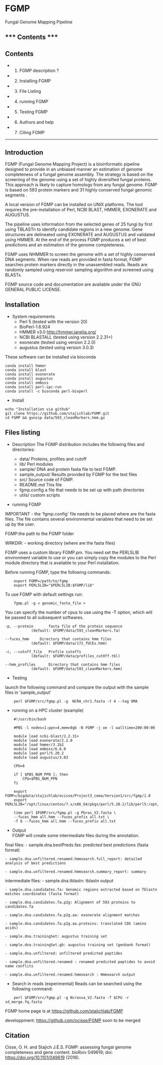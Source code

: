 # FGMP 
Fungal Genome Mapping Pipeline

## *** Contents *** #

## Contents

+ 1. FGMP description ?
+ 2. Installing FGMP
+ 3. File Listing
+ 4. running FGMP
+ 5. Testing FGMP
+ 6. Authors and help
+ 7. Citing FGMP

----------------------------------------
## Introduction

FGMP (Fungal Genome Mapping Project) is a bioinformatic pipeline designed to 
provide in an unbiased manner an estimation of genome completeness of a fungal
genome assembly. The strategy is based on the screening of the genome using a 
set of highly diversified fungal proteins. This approach is likely to capture homologs from any 
fungal genome. FGMP is based on 593 protein markers and 31 highly conserved fungal genomic segments .  

A local version of FGMP can be installed on UNIX platforms. The tool requires the
pre-installation of Perl, NCBI BLAST, HMMER, EXONERATE and AUGUSTUS. 

The pipeline uses information from the selected genes of 25 fungi by first using TBLASTn to 
identify candidate regions in a new genome. Gene structures are delineated using EXONERATE and AUGUSTUS
and validated using HMMER. At the end of the process FGMP produces a set of best predictions and an estimation of the genome 
completeness. 

FGMP uses NHMMER to screen the genome with a set of highly conserved DNA segments. When raw reads are provided in fasta format, 
FGMP searches protein markers directly in the unassembled reads. Reads are randomly sampled using reservoir sampling
algorithm and screened using BLASTx.

FGMP source code and documentation are available under the GNU GENERAL PUBLIC LICENSE.

## Installation
+ System requirements
	- Perl 5 (tested with the version 20)
	- BioPerl-1.6.924
	- HMMER v3.0    http://hmmer.janelia.org/
	- NCBI BLASTALL (tested using version 2.2.31+)
	- exonerate (tested using version 2.2.0)
	- augustus (tested using version 3.0.3)

These software can be installed via bioconda

```shell
conda install hmmer
conda install blast
conda install exonerate
conda install augustus
conda install emboss
conda install perl-ipc-run
conda install -c bioconda perl-bioperl
```


+ Install
```shell
echo "Installation via github"
git clone https://github.com/stajichlab/FGMP.git
cd FGMP && gunzip data/593_cleanMarkers.hmm.gz
```

## Files listing

+ Description
	The FGMP distribution includes the following files and directories:

	- data/				Proteins, profiles and cutoff
	- lib/				Perl modules
	- sample/			DNA and protein fasta file to test FGMP.
	- sample_output/	Results provided by FGMP for the test files
	- src/				Source code of FGMP.	
	- README.md			This file
	- fgmp.config		a file that needs to be set up with path directories
	- utils/			custom scripts

+ running FGMP

IMPORTANT - the 'fgmp.config' file needs to be placed where are the fasta files.
The file contains several environmental variables that need to be set up by the user.

FGMP:the path to the FGMP folder

WRKDIR:	- working directory	(where are the fasta files)

FGMP uses a custom library FGMP.pm. You need set the PERL5LIB environment variable 
to use or you can simply copy the modules to the Perl module directory that is 
available to your Perl installation.

Before running FGMP, type the following commands:

```shell
	export FGMP=/path/to/fgmp
	export PERL5LIB="$PERL5LIB:$FGMP/lib"
```

To use FGMP with default settings run:
```shell
	fgmp.pl -g < genomic_fasta_file > 
```

You can specify the number of cpus to use using the -T option, which will be passed
to all subsequent softwares.

	-p, --protein		fasta file of the protein sequence
				(default: $FGMP/data/593_cleanMarkers.fa)

	--fuces_hmm		Directory that contains hmm files
				(default: $FGMP/data/172_fUCEs.hmm)

	-c, --cutoff_file	Profile cutoffs
				(default: $FGMP/data/profiles_cutOff.tbl)
				
	--hmm_profiles		Directory that contains hmm files
				(default: $FGMP/data/593_cleanMarkers.hmm)

	
+ Testing

launch the following command and compare the output with the sample files in 'sample_output'
```shell
	perl $FGMP/src/fgmp.pl -g  NCRA_chr1.fasta -t 4 --tag OMA
```
+ running on a HPC cluster (example)
```shell
	#!/usr/bin/bash

	#PBS -l nodes=1:ppn=4,mem=8gb -N FGMP -j oe -l walltime=200:00:00

	module load ncbi-blast/2.2.31+
	module load exonerate/2.2.0
	module load hmmer/3.1b2
	module load emboss/6.6.0
	module load perl/5.20.2
	module load augustus/3.03

	CPU=6

	if [ $PBS_NUM_PPN ]; then
 		CPU=$PBS_NUM_PPN
	fi

	export FGMP=/bigdata/stajichlab/ocisse/Project3_cema/Version1/src/fgmp/1.0
	export PERL5LIB="/opt/linux/centos/7.x/x86_64/pkgs/perl/5.20.2/lib/perl5:/opt/linux/centos/7.x/x86_64/pkgs/perl/5.20.2/lib/site_perl:/bigdata/stajichlab/ocisse/Project3_cema/Version1/src/fgmp/1.0/lib:$FGMP/lib"

	time perl $FGMP/src/fgmp.pl -g Pbras_V2.fasta \
	--fuces_hmm all.hmm --fuces_prefix all.txt \
	-T 6 --fuces_hmm all.hmm --fuces_prefix all.txt
```
+ Output 	
FGMP will create some intermediate files during the annotation.

final files:
	- sample.dna.bestPreds.fas: predicted best predictions (fasta format)

	- sample.dna.unfiltered.renamed.hmmsearch.full_report: detailed analysis of best predictions

	- sample.dna.unfiltered.renamed.hmmsearch.summary_report: summary

intermediate files: 
	- sample.dna.tblastn: 	tblastn output

	- sample.dna.candidates.fa: Genomic regions extracted based on Tblastn matches coordinates (fasta format)

	- sample.dna.candidates.fa.p2g: Alignment of 593 proteins to candidates.fa

	- sample.dna.candidates.fa.p2g.aa: exonerate alignment matches

	- sample.dna.candidates.fa.p2g.aa.proteins: translated CDS (amino acids)

	- sample.dna.trainingSet: augustus training set

	- sample.dna.trainingSet.gb: augustus training set (genbank format)

	- sample.dna.unfiltered: unfiltered predicted peptides

	- sample.dna.unfiltered.renamed : renamed predicted peptides to avoid name conflits

	- sample.dna.unfiltered.renamed.hmmsearch : Hmmsearch output

+ Search in reads (experimental)
Reads can be searched using the following command:
```shell
	perl $FGMP/src/fgmp.pl -g Ncrassa_V2.fasta -T $CPU -r sd_merge.fq.fasta
```

FGMP home page is at https://github.com/stajichlab/FGMP

developpment:  https://github.com/ocisse/FGMP
soon to be merged 
 
## Citation
Cisse, O. H. and Stajich J.E.S. FGMP: assessing fungal genome completeness and gene content.
bioRxiv 049619; doi: https://doi.org/10.1101/049619 (2016).
